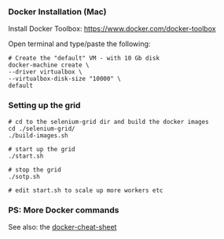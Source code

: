 ### Docker Installation (Mac)
Install Docker Toolbox: https://www.docker.com/docker-toolbox

Open terminal and type/paste the following:

```shell
# Create the "default" VM - with 10 Gb disk
docker-machine create \
--driver virtualbox \
--virtualbox-disk-size "10000" \
default
```

### Setting up the grid
```shell
# cd to the selenium-grid dir and build the docker images
cd ./selenium-grid/
./build-images.sh

# start up the grid
./start.sh

# stop the grid
./sotp.sh

# edit start.sh to scale up more workers etc
```

### PS: More Docker commands
See also: the [docker-cheat-sheet](https://github.com/wsargent/docker-cheat-sheet)
